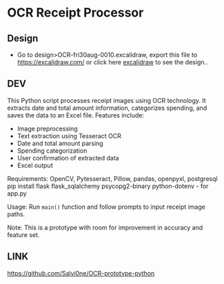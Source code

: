 # OCR Receipt Processor

## Design

- Go to design>OCR-fri30aug-0010.excalidraw, export this file to https://excalidraw.com/ or click here [excalidraw](https://excalidraw.com/) to see the design..


## DEV

This Python script processes receipt images using OCR technology. It extracts date and total amount information, categorizes spending, and saves the data to an Excel file. Features include:

- Image preprocessing
- Text extraction using Tesseract OCR
- Date and total amount parsing
- Spending categorization
- User confirmation of extracted data
- Excel output

Requirements: OpenCV, Pytesseract, Pillow, pandas, openpyxl, postgresql
pip install flask flask_sqlalchemy psycopg2-binary python-dotenv - for app.py

Usage: Run `main()` function and follow prompts to input receipt image paths.

Note: This is a prototype with room for improvement in accuracy and feature set.

## LINK
https://github.com/Salvi0ne/OCR-prototype-python
